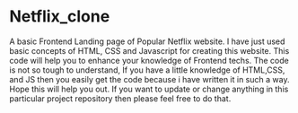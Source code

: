 # Netflix_clone
A basic Frontend Landing page of Popular Netflix website.
I have just used basic concepts of HTML, CSS and Javascript for creating this website.
This code will help you to enhance your knowledge of Frontend techs.
The code is not so tough to understand, If you have a little knowledge of HTML,CSS, and JS
then you easily get the code because i have written it in such a way.
Hope this will help you out.
If you want to update or change anything in this particular project repository then please feel
free to do that.
